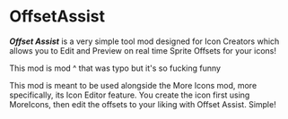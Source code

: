 # OffsetAssist
***Offset Assist*** is a very simple tool mod designed for Icon Creators which allows you to Edit and Preview on real time Sprite Offsets for your icons!

This mod is mod 
^ that was typo but it's so fucking funny

This mod is meant to be used alongside the More Icons mod, more specifically, its Icon Editor feature. You create the icon first using MoreIcons, then edit the offsets to your liking with Offset Assist. Simple!
